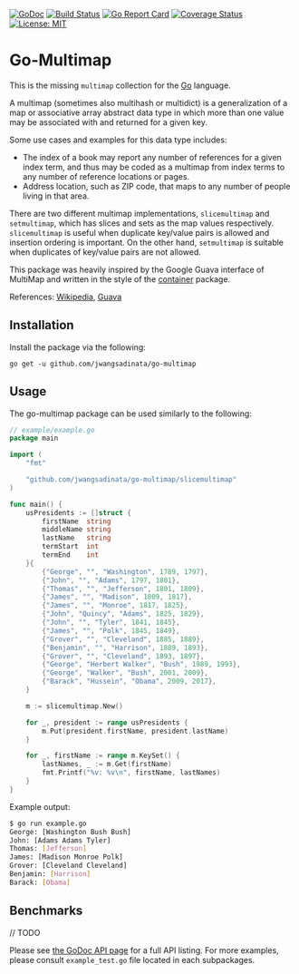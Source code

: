 [![GoDoc](https://godoc.org/github.com/jwangsadinata/go-multimap?status.svg)](https://godoc.org/github.com/jwangsadinata/go-multimap) [![Build Status](https://travis-ci.org/jwangsadinata/go-multimap.svg)](https://travis-ci.org/jwangsadinata/go-multimap) [![Go Report Card](https://goreportcard.com/badge/github.com/jwangsadinata/go-multimap)](https://goreportcard.com/report/github.com/jwangsadinata/go-multimap) [![Coverage Status](https://coveralls.io/repos/github/jwangsadinata/go-multimap/badge.svg?branch=master&service=github)](https://coveralls.io/github/jwangsadinata/go-multimap?branch=master&service=github) [![License: MIT](https://img.shields.io/badge/License-MIT-yellow.svg)](https://github.com/jwangsadinata/go-multimap/blob/master/LICENSE)

# Go-Multimap

This is the missing `multimap` collection for the [Go](https://www.golang.org/project/) language.

A multimap (sometimes also multihash or multidict) is a generalization of a map 
or associative array abstract data type in which more than one value may be 
associated with and returned for a given key. 

Some use cases and examples for this data type includes:
- The index of a book may report any number of references for a given index term, 
and thus may be coded as a multimap from index terms to any number of reference locations or pages.
- Address location, such as ZIP code, that maps to any number of people living in that area.

There are two different multimap implementations, `slicemultimap` and `setmultimap`, which has slices and sets 
as the map values respectively. `slicemultimap` is useful when duplicate key/value pairs is allowed and 
insertion ordering is important. On the other hand, `setmultimap` is suitable when duplicates of key/value 
pairs are not allowed.

This package was heavily inspired by the Google Guava interface of MultiMap and 
written in the style of the [container](https://golang.org/pkg/container/) package.


References: 
[Wikipedia](https://en.wikipedia.org/wiki/Multimap), 
[Guava](https://google.github.io/guava/releases/19.0/api/docs/com/google/common/collect/Multimap.html)

## Installation ##

Install the package via the following:

    go get -u github.com/jwangsadinata/go-multimap

## Usage ##

The go-multimap package can be used similarly to the following:
```go
// example/example.go
package main

import (
	"fmt"

	"github.com/jwangsadinata/go-multimap/slicemultimap"
)

func main() {
	usPresidents := []struct {
		firstName  string
		middleName string
		lastName   string
		termStart  int
		termEnd    int
	}{
		{"George", "", "Washington", 1789, 1797},
		{"John", "", "Adams", 1797, 1801},
		{"Thomas", "", "Jefferson", 1801, 1809},
		{"James", "", "Madison", 1809, 1817},
		{"James", "", "Monroe", 1817, 1825},
		{"John", "Quincy", "Adams", 1825, 1829},
		{"John", "", "Tyler", 1841, 1845},
		{"James", "", "Polk", 1845, 1849},
		{"Grover", "", "Cleveland", 1885, 1889},
		{"Benjamin", "", "Harrison", 1889, 1893},
		{"Grover", "", "Cleveland", 1893, 1897},
		{"George", "Herbert Walker", "Bush", 1989, 1993},
		{"George", "Walker", "Bush", 2001, 2009},
		{"Barack", "Hussein", "Obama", 2009, 2017},
	}

	m := slicemultimap.New()

	for _, president := range usPresidents {
		m.Put(president.firstName, president.lastName)
	}

	for _, firstName := range m.KeySet() {
		lastNames, _ := m.Get(firstName)
		fmt.Printf("%v: %v\n", firstName, lastNames)
	}
}
```

Example output:
```sh
$ go run example.go
George: [Washington Bush Bush]
John: [Adams Adams Tyler]
Thomas: [Jefferson]
James: [Madison Monroe Polk]
Grover: [Cleveland Cleveland]
Benjamin: [Harrison]
Barack: [Obama]
```

## Benchmarks ##
// TODO

Please see [the GoDoc API page](http://godoc.org/github.com/jwangsadinata/go-multimap) for a
full API listing. For more examples, please consult `example_test.go` file located in each subpackages.

